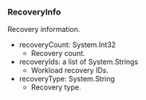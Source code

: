 ### RecoveryInfo
Recovery information.

- recoveryCount: System.Int32
  - Recovery count.
- recoveryIds: a list of System.Strings
  - Workload recovery IDs.
- recoveryType: System.String
  - Recovery type.
